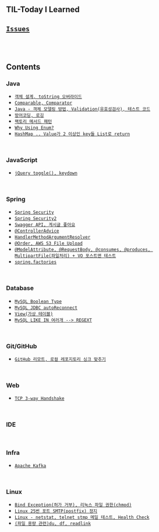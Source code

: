 ## TIL-Today I Learned
## [`Issues`](https://github.com/JuHyun419/TIL-TodayILearned/issues)

<br><br>

## Contents

### Java
  - [`객체 설계, toString 오버라이드`](https://github.com/JuHyun419/TIL-TodayILearned/issues/11)
  - [`Comparable, Comparator`](https://github.com/JuHyun419/TIL-TodayILearned/issues/13)
  - [`Java - 객체 모델링 방법, Validation(유효성검사), 테스트 코드`](https://github.com/JuHyun419/TIL-TodayILearned/issues/17)
  - [`방어코딩, 로깅`](https://github.com/JuHyun419/TIL-TodayILearned/issues/24)
  - [`팩토리 메서드 패턴`](https://github.com/JuHyun419/TIL-TodayILearned/issues/25)
  - [`Why Using Enum?`](https://github.com/JuHyun419/TIL-TodayILearned/issues/27)
  - [`HashMap .. Value가 2 이상인 key들 List로 return`](https://github.com/JuHyun419/TIL-TodayILearned/issues/31)

<br>

### JavaScript
  - [`jQuery toggle(), keydown`](https://github.com/JuHyun419/TIL-TodayILearned/issues/24)

<br>

### Spring
  - [`Spring Security`](https://github.com/JuHyun419/TIL-TodayILearned/issues/12)
  - [`Spring Security2`](https://github.com/JuHyun419/TIL-TodayILearned/issues/13)
  - [`Swagger API, 게시글 좋아요`](https://github.com/JuHyun419/TIL-TodayILearned/issues/20)
  - [`@ControllerAdvice`](https://github.com/JuHyun419/TIL-TodayILearned/issues/21)
  - [`HandlerMethodArgumentResolver`](https://github.com/JuHyun419/TIL-TodayILearned/issues/26)
  - [`@Order, AWS S3 File Upload`](https://github.com/JuHyun419/TIL-TodayILearned/issues/27)
  - [`@ModelAttribute, @RequestBody, @consumes, @produces, MultipartFile(파일처리) + VO 포스트맨 테스트`](https://github.com/JuHyun419/TIL-TodayILearned/issues/28)
  - [`spring.factories`](https://github.com/JuHyun419/TIL-TodayILearned/issues/34)
<br>

### Database
  - [`MySQL Boolean Type`](https://github.com/JuHyun419/TIL-TodayILearned/issues/20)
  - [`MySQL JDBC autoReconnect`](https://github.com/JuHyun419/TIL-TodayILearned/issues/29)
  - [`View(가상 테이블)`](https://github.com/JuHyun419/TIL-TodayILearned/issues/30)
  - [`MySQL LIKE IN 여러개 --> REGEXT`](https://github.com/JuHyun419/TIL-TodayILearned/issues/32)

<br>

### Git/GitHub
  - [`GitHub 리모트, 로컬 레포지토리 싱크 맞추기`](https://github.com/JuHyun419/TIL-TodayILearned/issues/29)

<br>

### Web
  - [`TCP 3-way Handshake`](https://github.com/JuHyun419/TIL-TodayILearned/issues/10)
<br>

### IDE

<br>

### Infra
  - [`Apache Kafka`](https://github.com/JuHyun419/TIL-TodayILearned/issues/33)

<br>

### Linux
  - [`Bind Exception(허가 거부), 리눅스 파일 권한(chmod)`](https://github.com/JuHyun419/TIL-TodayILearned/issues/14)
  - [`Linux 25번 포트 SMTP(postfix) 정지`](https://github.com/JuHyun419/TIL-TodayILearned/issues/15)
  - [`Linux - netstat, telnet stmp 메일 테스트, Health Check`](https://github.com/JuHyun419/TIL-TodayILearned/issues/16)
  - [`(파일 용량 관련)du, df, readlink`](https://github.com/JuHyun419/TIL-TodayILearned/issues/26)
<br>

